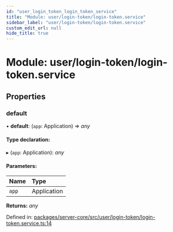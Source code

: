 ```yaml
---
id: "user_login_token_login_token_service"
title: "Module: user/login-token/login-token.service"
sidebar_label: "user/login-token/login-token.service"
custom_edit_url: null
hide_title: true
---
```


# Module: user/login-token/login-token.service

## Properties

### default

• **default**: (`app`: Application) => *any*

#### Type declaration:

▸ (`app`: Application): *any*

#### Parameters:

Name | Type |
:------ | :------ |
`app` | Application |

**Returns:** *any*

Defined in: [packages/server-core/src/user/login-token/login-token.service.ts:14](https://github.com/xr3ngine/xr3ngine/blob/65dfcf39a/packages/server-core/src/user/login-token/login-token.service.ts#L14)
